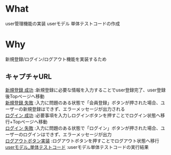 # What
user管理機能の実装
userモデル 単体テストコードの作成

# Why
新規登録/ログイン/ログアウト機能を実装するため  

## キャプチャURL
[新規登録 成功](https://gyazo.com/ac471226e151281f9886158d0b02de43) :新規登録に必要な情報を入力することでuser登録完了、user登録後Topページへ移動  
[新規登録 失敗](https://gyazo.com/3a39c4f5339e2e474fcf8ccb0ff6808d) :入力に問題のある状態で「会員登録」ボタンが押された場合、ユーザーの新規登録はできず、エラーメッセージが出力される  
[ログイン 成功](https://gyazo.com/fd8dd250564f840b6c0ed708d19d1b86) :必要事項を入力しログインボタンを押すことでログイン状態へ移行+Topページへ移動  
[ログイン 失敗](https://gyazo.com/11490b0687c3fe57367557af30815364) :入力に問題のある状態で「ログイン」ボタンが押された場合、ユーザーのログインはできず、エラーメッセージが出力  
[ログアウトボタン実装](https://gyazo.com/d53436a2b0604e18aa4222361df1a7ba) :ログアウトボタンを押すことでログアウト状態へ移行  
[userモデル_単体テストコード](https://gyazo.com/f6ed785de01e99f3ff822a570891d008) :userモデル単体テストコードの実行結果 